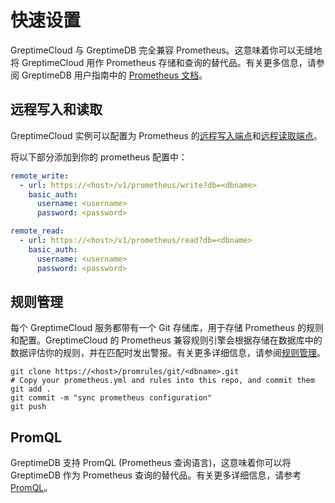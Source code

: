 # 快速设置

GreptimeCloud 与 GreptimeDB 完全兼容 Prometheus。这意味着你可以无缝地将 GreptimeCloud 用作 Prometheus 存储和查询的替代品。有关更多信息，请参阅 GreptimeDB 用户指南中的 [Prometheus 文档](https://docs.greptime.cn/v0.4/user-guide/clients/prometheus)。

## 远程写入和读取

GreptimeCloud 实例可以配置为 Prometheus 的[远程写入端点](https://prometheus.io/docs/prometheus/latest/configuration/configuration/#remote_write)和[远程读取端点](https://prometheus.io/docs/prometheus/latest/configuration/configuration/#remote_read)。

将以下部分添加到你的 prometheus 配置中：

```yaml
remote_write:
  - url: https://<host>/v1/prometheus/write?db=<dbname>
    basic_auth:
      username: <username>
      password: <password>

remote_read:
  - url: https://<host>/v1/prometheus/read?db=<dbname>
    basic_auth:
      username: <username>
      password: <password>
```

## 规则管理

每个 GreptimeCloud 服务都带有一个 Git 存储库，用于存储 Prometheus 的规则和配置。GreptimeCloud 的 Prometheus 兼容规则引擎会根据存储在数据库中的数据评估你的规则，并在匹配时发出警报。有关更多详细信息，请参阅[规则管理](https://docs.greptime.cn/v0.4/greptimecloud/integrations/prometheus/rule-management)。

```shell
git clone https://<host>/promrules/git/<dbname>.git
# Copy your prometheus.yml and rules into this repo, and commit them
git add .
git commit -m "sync prometheus configuration"
git push
```

## PromQL

GreptimeDB 支持 PromQL (Prometheus 查询语言)，这意味着你可以将 GreptimeDB 作为 Prometheus 查询的替代品。有关更多详细信息，请参考 [PromQL](https://docs.greptime.cn/v0.4/user-guide/query-data/promql)。
